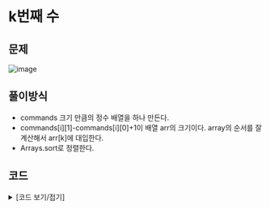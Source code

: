 # k번째 수

## 문제

![image](https://github.com/Employment-Study/Algorithm_Study/assets/44068819/cb26a55c-8a28-4c9b-9c4e-5ee18725b060)

## 풀이방식

- commands 크기 만큼의 정수 배열을 하나 만든다.
- commands[i][1]-commands[i][0]+1이 배열 arr의 크기이다. array의 순서를 잘 계산해서 arr[k]에 대입한다.
- Arrays.sort로 정렬한다. 

## 코드

<details>
<summary>
[코드 보기/접기]
</summary>

```java
import java.util.Arrays;
// k번째 수
class Solution {
	public int[] solution(int[] array, int[][] commands) {
		int[] answer = new int[commands.length];
		int count = 0;
		int[] arr = null;

		for (int i = 0; i < commands.length; i++) {
			arr = new int[commands[i][1] - commands[i][0] + 1];
			for (int k = 0; k < arr.length; k++) {
				arr[k] = array[commands[i][0] - 1 + k];
			}
			Arrays.sort(arr);
			System.out.println(Arrays.toString(arr));
			answer[count] = arr[commands[i][2]-1];
			
			count++;
		}
		return answer;
	}
}

```

</details>
